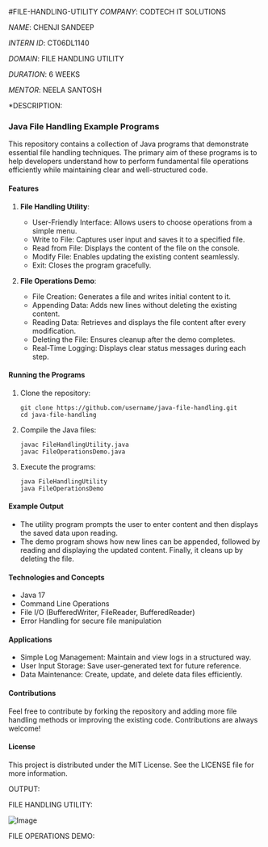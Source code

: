 #FILE-HANDLING-UTILITY
*COMPANY*: CODTECH IT SOLUTIONS

*NAME*: CHENJI SANDEEP

*INTERN ID*: CT06DL1140

*DOMAIN*: FILE HANDLING UTILITY

*DURATION*: 6 WEEKS

*MENTOR*: NEELA SANTOSH

*DESCRIPTION:

### Java File Handling Example Programs

This repository contains a collection of Java programs that demonstrate essential file handling techniques. The primary aim of these programs is to help developers understand how to perform fundamental file operations efficiently while maintaining clear and well-structured code.

#### Features

1. **File Handling Utility**:

   * User-Friendly Interface: Allows users to choose operations from a simple menu.
   * Write to File: Captures user input and saves it to a specified file.
   * Read from File: Displays the content of the file on the console.
   * Modify File: Enables updating the existing content seamlessly.
   * Exit: Closes the program gracefully.

2. **File Operations Demo**:

   * File Creation: Generates a file and writes initial content to it.
   * Appending Data: Adds new lines without deleting the existing content.
   * Reading Data: Retrieves and displays the file content after every modification.
   * Deleting the File: Ensures cleanup after the demo completes.
   * Real-Time Logging: Displays clear status messages during each step.

#### Running the Programs

1. Clone the repository:

   ```
   git clone https://github.com/username/java-file-handling.git
   cd java-file-handling
   ```
2. Compile the Java files:

   ```
   javac FileHandlingUtility.java
   javac FileOperationsDemo.java
   ```
3. Execute the programs:

   ```
   java FileHandlingUtility
   java FileOperationsDemo
   ```

#### Example Output

* The utility program prompts the user to enter content and then displays the saved data upon reading.
* The demo program shows how new lines can be appended, followed by reading and displaying the updated content. Finally, it cleans up by deleting the file.

#### Technologies and Concepts

* Java 17
* Command Line Operations
* File I/O (BufferedWriter, FileReader, BufferedReader)
* Error Handling for secure file manipulation

#### Applications

* Simple Log Management: Maintain and view logs in a structured way.
* User Input Storage: Save user-generated text for future reference.
* Data Maintenance: Create, update, and delete data files efficiently.

#### Contributions

Feel free to contribute by forking the repository and adding more file handling methods or improving the existing code. Contributions are always welcome!

#### License

This project is distributed under the MIT License. See the LICENSE file for more information.

OUTPUT:

FILE HANDLING UTILITY:

![Image](https://github.com/user-attachments/assets/00603cb1-a8b2-4bb1-b2cb-954f2f00b508)

FILE OPERATIONS DEMO:


